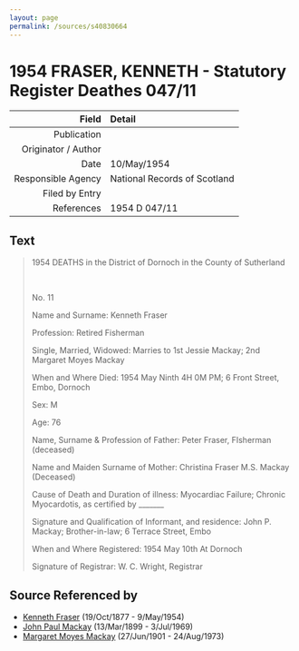 ```yaml
---
layout: page
permalink: /sources/s40830664
---
```


# 1954 FRASER, KENNETH - Statutory Register Deathes 047/11

Field | Detail
---:|:---
Publication | 
Originator / Author | 
Date | 10/May/1954
Responsible Agency | National Records of Scotland
Filed by Entry | 
References | 1954 D 047/11

## Text

> 1954 DEATHS in the District of Dornoch in the County of Sutherland
>
> <br/>
>
> No. 11
>
> Name and Surname: Kenneth Fraser
>
> Profession: Retired Fisherman
>
> Single, Married, Widowed: Marries to 1st Jessie Mackay; 2nd Margaret Moyes Mackay
>
> When and Where Died: 1954 May Ninth 4H 0M PM; 6 Front Street, Embo, Dornoch
>
> Sex: M
>
> Age: 76
>
> Name, Surname & Profession of Father: Peter Fraser, FIsherman (deceased)
>
> Name and Maiden Surname of Mother: Christina Fraser M.S. Mackay (Deceased)
>
> Cause of Death and Duration of illness: Myocardiac Failure; Chronic Myocardotis, as certified by _______
>
> Signature and Qualification of Informant, and residence: John P. Mackay; Brother-in-law; 6 Terrace Street, Embo
>
> When and Where Registered: 1954 May 10th At Dornoch
>
> Signature of Registrar: W. C. Wright, Registrar
>

## Source Referenced by

* [Kenneth Fraser](../people/@91376191@-kenneth-fraser-b1877-10-19-d1954-5-9.md) (19/Oct/1877 - 9/May/1954)
* [John Paul Mackay](../people/@57646474@-john-paul-mackay-b1899-3-13-d1969-7-3.md) (13/Mar/1899 - 3/Jul/1969)
* [Margaret Moyes Mackay](../people/@178005@-margaret-moyes-mackay-b1901-6-27-d1973-8-24.md) (27/Jun/1901 - 24/Aug/1973)
